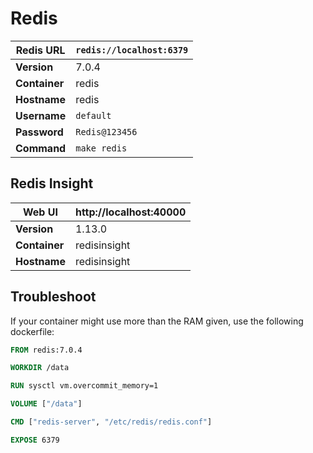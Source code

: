 # Redis

| **Redis URL** | `redis://localhost:6379` |
|--|--|
| **Version** | 7.0.4 |
| **Container** | redis |
| **Hostname** | redis |
| **Username** | `default` |
| **Password** | `Redis@123456` |
| **Command** | `make redis` |

## Redis Insight

| **Web UI** | http://localhost:40000 |
|--|--|
| **Version** | 1.13.0 |
| **Container** | redisinsight |
| **Hostname** | redisinsight |

## Troubleshoot

If your container might use more than the RAM given, use the following dockerfile:

```Dockerfile
FROM redis:7.0.4

WORKDIR /data

RUN sysctl vm.overcommit_memory=1

VOLUME ["/data"]

CMD ["redis-server", "/etc/redis/redis.conf"]

EXPOSE 6379
```
